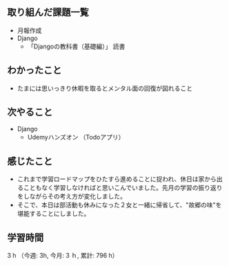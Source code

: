 ## 取り組んだ課題一覧
- 月報作成
- Django
    - 「Djangoの教科書（基礎編）」 読書

## わかったこと
- たまには思いっきり休暇を取るとメンタル面の回復が図れること

## 次やること
- Django
    - Udemyハンズオン （Todoアプリ）  

## 感じたこと
- これまで学習ロードマップをひたすら進めることに捉われ、休日は家から出ることもなく学習しなければと思いこんでいました。先月の学習の振り返りをしながらその考え方が変化しました。
- そこで、本日は部活動も休みになった２女と一緒に帰省して、"故郷の味"を堪能することにしました。   
    
## 学習時間
3 h （今週: 3h, 今月: 3 ｈ, 累計: 796 h）